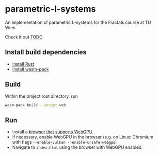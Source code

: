 # parametric-l-systems
An implementation of parametric L-systems for the Fractals course at TU Wien.

Check it out [TODO]().

## Install build dependencies
* [Install Rust](https://www.rust-lang.org/tools/install)
* [Install wasm-pack](https://rustwasm.github.io/wasm-pack/installer)

## Build
Within the project root directory, run
```bash
wasm-pack build --target web
```

## Run
* Install a [browser that supports WebGPU](https://github.com/gpuweb/gpuweb/wiki/Implementation-Status).
* If necessary, enable WebGPU in the browser (e.g. on Linux: Chromium with flags `--enable-vulkan --enable-unsafe-webgpu`)
* Navigate to `index.html` using the browser with WebGPU enabled.
